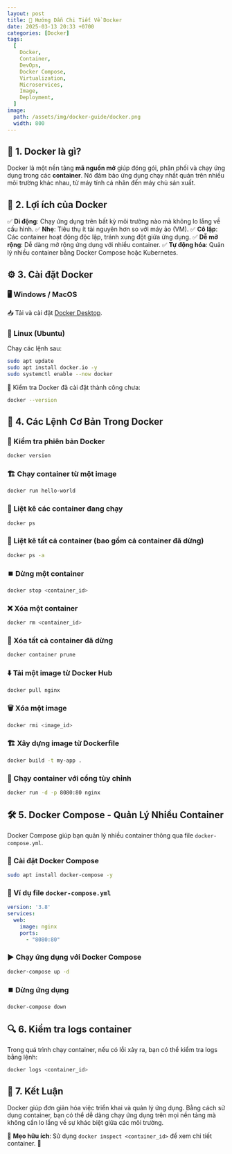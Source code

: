 ```yaml
---
layout: post
title: 🐳 Hướng Dẫn Chi Tiết Về Docker
date: 2025-03-13 20:33 +0700
categories: [Docker]
tags:
  [
    Docker,
    Container,
    DevOps,
    Docker Compose,
    Virtualization,
    Microservices,
    Image,
    Deployment,
  ]
image:
  path: /assets/img/docker-guide/docker.png
  width: 800
---
```

## 🔹 1. Docker là gì?
Docker là một nền tảng **mã nguồn mở** giúp đóng gói, phân phối và chạy ứng dụng trong các **container**. Nó đảm bảo ứng dụng chạy nhất quán trên nhiều môi trường khác nhau, từ máy tính cá nhân đến máy chủ sản xuất.

## 🎯 2. Lợi ích của Docker
✅ **Di động**: Chạy ứng dụng trên bất kỳ môi trường nào mà không lo lắng về cấu hình.
✅ **Nhẹ**: Tiêu thụ ít tài nguyên hơn so với máy ảo (VM).
✅ **Cô lập**: Các container hoạt động độc lập, tránh xung đột giữa ứng dụng.
✅ **Dễ mở rộng**: Dễ dàng mở rộng ứng dụng với nhiều container.
✅ **Tự động hóa**: Quản lý nhiều container bằng Docker Compose hoặc Kubernetes.

## ⚙️ 3. Cài đặt Docker
### 🖥️ Windows / MacOS
📥 Tải và cài đặt [Docker Desktop](https://www.docker.com/products/docker-desktop/).

### 🐧 Linux (Ubuntu)
Chạy các lệnh sau:
```sh
sudo apt update
sudo apt install docker.io -y
sudo systemctl enable --now docker
```
📌 Kiểm tra Docker đã cài đặt thành công chưa:
```sh
docker --version
```

## 🚀 4. Các Lệnh Cơ Bản Trong Docker
### 📌 Kiểm tra phiên bản Docker
```sh
docker version
```

### 🏗️ Chạy container từ một image
```sh
docker run hello-world
```

### 📜 Liệt kê các container đang chạy
```sh
docker ps
```

### 📜 Liệt kê tất cả container (bao gồm cả container đã dừng)
```sh
docker ps -a
```

### ⏹️ Dừng một container
```sh
docker stop <container_id>
```

### ❌ Xóa một container
```sh
docker rm <container_id>
```

### 🧹 Xóa tất cả container đã dừng
```sh
docker container prune
```

### ⬇️ Tải một image từ Docker Hub
```sh
docker pull nginx
```

### 🗑️ Xóa một image
```sh
docker rmi <image_id>
```

### 🏗️ Xây dựng image từ Dockerfile
```sh
docker build -t my-app .
```

### 🔄 Chạy container với cổng tùy chỉnh
```sh
docker run -d -p 8080:80 nginx
```

## 🛠️ 5. Docker Compose - Quản Lý Nhiều Container
Docker Compose giúp bạn quản lý nhiều container thông qua file `docker-compose.yml`.

### 🔧 Cài đặt Docker Compose
```sh
sudo apt install docker-compose -y
```

### 📄 Ví dụ file `docker-compose.yml`
```yaml
version: '3.8'
services:
  web:
    image: nginx
    ports:
      - "8080:80"
```

### ▶️ Chạy ứng dụng với Docker Compose
```sh
docker-compose up -d
```

### ⏹️ Dừng ứng dụng
```sh
docker-compose down
```

## 🔍 6. Kiểm tra logs container
Trong quá trình chạy container, nếu có lỗi xảy ra, bạn có thể kiểm tra logs bằng lệnh:
```sh
docker logs <container_id>
```

## 🎯 7. Kết Luận
Docker giúp đơn giản hóa việc triển khai và quản lý ứng dụng. Bằng cách sử dụng container, bạn có thể dễ dàng chạy ứng dụng trên mọi nền tảng mà không cần lo lắng về sự khác biệt giữa các môi trường.

🔹 **Mẹo hữu ích**: Sử dụng `docker inspect <container_id>` để xem chi tiết container. 🚀
